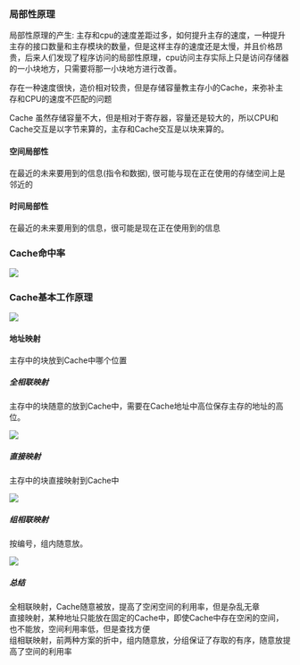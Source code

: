 

### 局部性原理

局部性原理的产生: 主存和cpu的速度差距过多，如何提升主存的速度，一种提升主存的接口数量和主存模块的数量，但是这样主存的速度还是太慢，并且价格昂贵，后来人们发现了程序访问的局部性原理，cpu访问主存实际上只是访问存储器的一小块地方，只需要将那一小块地方进行改善。

存在一种速度很快，造价相对较贵，但是存储容量教主存小的Cache，来弥补主存和CPU的速度不匹配的问题

Cache 虽然存储容量不大，但是相对于寄存器，容量还是较大的，所以CPU和Cache交互是以字节来算的，主存和Cache交互是以块来算的。

#### 空间局部性

在最近的未来要用到的信息(指令和数据), 很可能与现在正在使用的存储空间上是邻近的

#### 时间局部性

在最近的未来要用到的信息，很可能是现在正在使用到的信息

### Cache命中率

<img src="../../images/QQ截图20201208203117.png">

### Cache基本工作原理

<img src="../../images/QQ截图20201208232430.png">

#### 地址映射

主存中的块放到Cache中哪个位置

##### 全相联映射

主存中的块随意的放到Cache中，需要在Cache地址中高位保存主存的地址的高位。

<img src="../../images/QQ截图20201208232801.png">

##### 直接映射

主存中的块直接映射到Cache中

<img src="../../images/QQ截图20201208233218.png">

##### 组相联映射

按编号，组内随意放。

<img src="../../images/QQ截图20201208233418.png">

##### 总结

全相联映射，Cache随意被放，提高了空闲空间的利用率，但是杂乱无章   
直接映射，某种地址只能放在固定的Cache中，即使Cache中存在空闲的空间，也不能放，空间利用率低，但是查找方便   
组相联映射，前两种方案的折中，组内随意放，分组保证了存取的有序，随意放提高了空间的利用率

